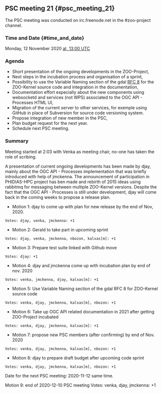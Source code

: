 ## PSC meeting 21 {#psc_meeting_21}

The PSC meeting was conducted on irc.freenode.net in the \#zoo-project
channel.

### Time and Date {#time_and_date}

Monday, 12 November 2020 [at, 13:00
UTC](http://www.timeanddate.com/worldclock/fixedtime.html?year=2020&month=11&day=12&hour=13&min=0&sec=0)

### Agenda

-   Short presentation of the ongoing developments in the ZOO-Project,
-   Next steps in the incubation process and organisation of a sprint,
-   Possibility to use the Variable Naming section of the gdal [RFC
    8](https://gdal.org/development/rfc/rfc8_devguide.html#variable-naming)
    for the ZOO-Kernel source code and integration in the documentation,
-   Documentation effort especially about the new components using
    websocketd and services (not WPS) associated to the OGC API -
    Processes HTML UI,
-   Migration of the current server to other services, for exemple using
    GitHub in place of Subversion for source code versioning system.
-   Propose integration of new member in the PSC,
-   Plan budget request for the next year.
-   Schedule next PSC meeting.

### Summary

Meeting started at 2:03 with Venka as meeting chair, no-one has taken
the role of scribing.

A presentation of current ongoing developments has been made by djay,
mainly about the OGC API - Processes implementation that was briefly
introduced with help of jmckenna. The announcement of participation in
PHIDIAS-HPC project has ben made and rebirth of 2015 ideas using
rabbitmq for messaging between multiple ZOO-Kernel versions. Despite the
fact that the OGC API - Processes is still under development, djay will
come back in the coming weeks to propose a release plan.

-   Motion 1: djay to come up with plan for new release by the end of
    Nov, 2020.

`Votes: djay, venka, jmckenna: +1`

-   Motion 2: Gerald to take part in upcoming sprint

`Votes: djay, venka, jmckenna, nbozon, kalxas[m]: +1`

-   Motion 3: Prepare test suite linked with Github move

`Votes: djay: +1`

-   Motion 4: djay and jmckenna come up with incubation plan by end of
    nov. 2020

`Votes: venka, jmckenna, djay, kalxas[m]: +1`

-   Motion 5: Use Variable Naming section of the gdal ​RFC 8 for
    ZOO-Kernel source code

`Votes: venka, djay, jmckenna, kalxas[m], nbozon: +1`

-   Motion 6: Take up OGC API related documentation in 2021 after
    getting ZOO-Project incubated

`Votes: venka, djay, jmckenna, kalxas[m]: +1`

-   Motion 7: propose new PSC members (after confirming) by end of Nov.
    2020

`Votes: venka, djay, jmckenna, kalxas[m], nbozon: +1`

-   Motion 8: djay to prepare draft budget after upcoming code sprint

`Votes: venka, djay, jmckenna, kalxas[m], nbozon: +1`

Date for the next PSC meeting: 2020-11-12 same time.

Motion 9: end of 2020-12-10 PSC meeting Votes: venka, djay, jmckenna: +1
